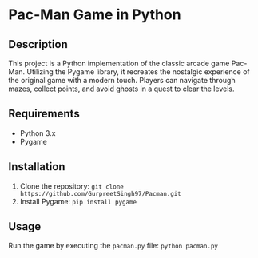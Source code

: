 # Pac-Man Game in Python

## Description
This project is a Python implementation of the classic arcade game Pac-Man. Utilizing the Pygame library, it recreates the nostalgic experience of the original game with a modern touch. Players can navigate through mazes, collect points, and avoid ghosts in a quest to clear the levels.


## Requirements
- Python 3.x
- Pygame

## Installation
1. Clone the repository: ```git clone https://github.com/GurpreetSingh97/Pacman.git ```
2. Install Pygame: ```pip install pygame```

## Usage
Run the game by executing the `pacman.py` file: ```python pacman.py```
